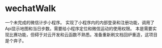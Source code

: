# wechatWalk
一个未完成的微信计步小程序。
实现了小程序内的内部登录和注册功能，调用了Api显示地图和当日步数。需要给小程序定位和微信运动的使用权限。
本是需要实现比赛功能，但碍于对云开发和云函数不熟悉。准备重新刷文档回炉重造，这项目是个弃子。
